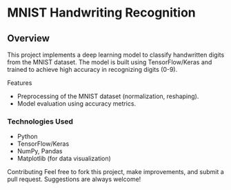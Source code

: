 # MNIST Handwriting Recognition
## Overview
This project implements a deep learning model to classify handwritten digits from the MNIST dataset. The model is built using TensorFlow/Keras and trained to achieve high accuracy in recognizing digits (0-9).

Features
- Preprocessing of the MNIST dataset (normalization, reshaping).
- Model evaluation using accuracy metrics.

### Technologies Used
- Python
- TensorFlow/Keras
- NumPy, Pandas
- Matplotlib (for data visualization)

Contributing
Feel free to fork this project, make improvements, and submit a pull request. Suggestions are always welcome!

